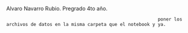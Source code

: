 Alvaro Navarro Rubio.   Pregrado 4to año.
                                                            
                                                            poner los archivos de datos en la misma carpeta que el notebook y ya.
